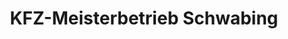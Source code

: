 ---
title: "KFZ-Meisterbetrieb Schwabing"
url: /muenchen/kfz-meisterbetrieb-schwabing/
shop: Autowerkstatt
---